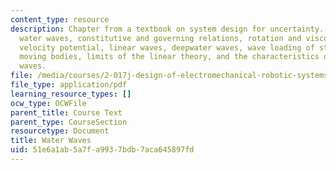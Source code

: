 ```yaml
---
content_type: resource
description: Chapter from a textbook on system design for uncertainty. Topics include
  water waves, constitutive and governing relations, rotation and viscous effects,
  velocity potential, linear waves, deepwater waves, wave loading of stationary and
  moving bodies, limits of the linear theory, and the characteristics of real ocean
  waves.
file: /media/courses/2-017j-design-of-electromechanical-robotic-systems-fall-2009/51e6a1ab5a7fa9937bdb7aca645897fd_MIT2_017JF09_ch06.pdf
file_type: application/pdf
learning_resource_types: []
ocw_type: OCWFile
parent_title: Course Text
parent_type: CourseSection
resourcetype: Document
title: Water Waves
uid: 51e6a1ab-5a7f-a993-7bdb-7aca645897fd
---
```

